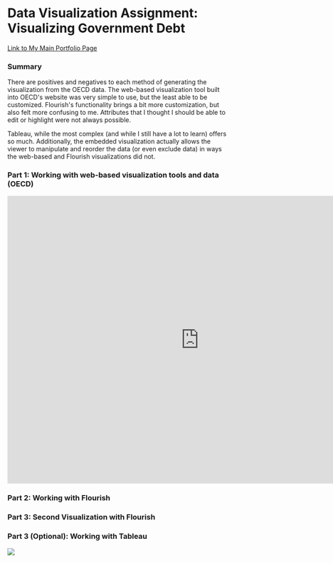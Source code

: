 

# Data Visualization Assignment: Visualizing Government Debt

<a href="https://mganska.github.io/ganska-portfolio/">Link to My Main Portfolio Page</a>

### **Summary**

There are positives and negatives to each method of generating the visualization from the OECD data. The web-based visualization tool built into OECD's website was very simple to use, but the least able to be customized. Flourish's functionality brings a bit more customization, but also felt more confusing to me. Attributes that I thought I should be able to edit or highlight were not always possible.

Tableau, while the most complex (and while I still have a lot to learn) offers so much. Additionally, the embedded visualization actually allows the viewer to manipulate and reorder the data (or even exclude data) in ways the web-based and Flourish visualizations did not. 

### **Part 1: Working with web-based visualization tools and data (OECD)**

<iframe src="https://data.oecd.org/chart/61Cw" width="860" height="645" style="border: 0" mozallowfullscreen="true" webkitallowfullscreen="true" allowfullscreen="true"><a href="https://data.oecd.org/chart/61Cw" target="_blank">OECD Chart: General government debt, Total, % of GDP, Annual, 2017</a></iframe>

### **Part 2: Working with Flourish**

<div class="flourish-embed flourish-chart" data-src="visualisation/3148746" data-url="https://flo.uri.sh/visualisation/3148746/embed"><script src="https://public.flourish.studio/resources/embed.js"></script></div>

### **Part 3: Second Visualization with Flourish**

<div class="flourish-embed flourish-scatter" data-src="visualisation/3187282" data-url="https://flo.uri.sh/visualisation/3187282/embed"><script src="https://public.flourish.studio/resources/embed.js"></script></div>

### **Part 3 (Optional): Working with Tableau**

<div class='tableauPlaceholder' id='viz1594945016536' style='position: relative'><noscript><a href='#'><img alt=' ' src='https:&#47;&#47;public.tableau.com&#47;static&#47;images&#47;As&#47;Assignment2Public&#47;Sheet1&#47;1_rss.png' style='border: none' /></a></noscript><object class='tableauViz'  style='display:none;'><param name='host_url' value='https%3A%2F%2Fpublic.tableau.com%2F' /> <param name='embed_code_version' value='3' /> <param name='site_root' value='' /><param name='name' value='Assignment2Public&#47;Sheet1' /><param name='tabs' value='no' /><param name='toolbar' value='yes' /><param name='static_image' value='https:&#47;&#47;public.tableau.com&#47;static&#47;images&#47;As&#47;Assignment2Public&#47;Sheet1&#47;1.png' /> <param name='animate_transition' value='yes' /><param name='display_static_image' value='yes' /><param name='display_spinner' value='yes' /><param name='display_overlay' value='yes' /><param name='display_count' value='yes' /><param name='language' value='en' /></object></div>                
<script type='text/javascript'>                    
var divElement = document.getElementById('viz1594945016536');                    
var vizElement = divElement.getElementsByTagName('object')[0];                    
vizElement.style.width='100%';vizElement.style.height=(divElement.offsetWidth*0.75)+'px';                    
var scriptElement = document.createElement('script');                    
scriptElement.src = 'https://public.tableau.com/javascripts/api/viz_v1.js';                    
vizElement.parentNode.insertBefore(scriptElement, vizElement);                
</script>
